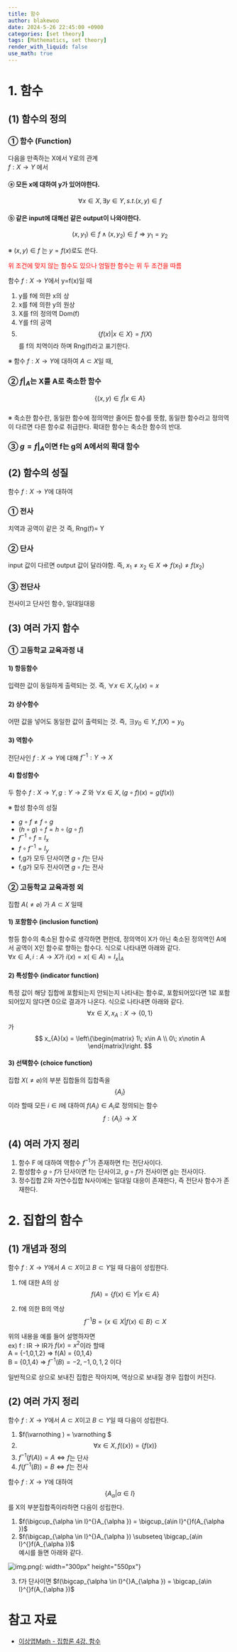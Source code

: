 ```yaml
---
title: 함수
author: blakewoo
date: 2024-5-26 22:45:00 +0900
categories: [set theory]
tags: [Mathematics, set theory] 
render_with_liquid: false
use_math: true
---
```



# 1. 함수

## (1) 함수의 정의
### ① 함수 (Function)
다음을 만족하는 X에서 Y로의 관계   
$f : X \to Y$ 에서

#### ⓐ 모든 x에 대하여 y가 있어야한다. 
$$\forall x \in X, \exists y \in Y, s.t. (x,y)\in f$$

#### ⓑ 같은 input에 대해선 같은 output이 나와야한다.
$$(x,y_{1}) \in f \wedge (x,y_{2}) \in f \Rightarrow y_{1} = y_{2}$$

※ $(x,y) \in f$ 는 $y=f(x)$로도 쓴다.   

<span style="color:red"> 위 조건에 맞지 않는 함수도 있으나 엄밀한 함수는 위 두 조건을 따름 </span>


함수 $f : X \to Y$에서 y=f(x)일 때   

1) y를 f에 의한 x의 상   
2) x를 f에 의한 y의 원상   
3) X를 f의 정의역 Dom(f)   
4) Y를 f의 공역   
5) $$\left\{ f(x)| x\in X \right\} = f(X)$$ 를 f의 치역이라 하며 Rng(f)라고 표기한다.    
  
     
   
     
※ 함수 $f : X \to Y$에 대하여 $A\subset X$일 때,   

### ② $f|_{A}$는 X를 A로 축소한 함수   
$$ \left\{ (x,y)\in f | x \in A \right\} $$   
※ 축소한 함수란, 동일한 함수에 정의역만 줄어든 함수를 뜻함, 동일한 함수라고 정의역이 다르면
다른 함수로 취급한다. 확대한 함수는 축소한 함수의 반대.


### ③ $g=f|_{A}$이면 f는 g의 A에서의 확대 함수

## (2) 함수의 성질
함수 $f : X \to Y$에 대하여
### ① 전사
치역과 공역이 같은 것 즉, Rng(f)= Y
### ② 단사
input 값이 다르면 output 값이 달라야함. 즉,
$x_{1} \neq x_{2} \in X \Rightarrow f(x_{1}) \neq f(x_{2})$
### ③ 전단사
전사이고 단사인 함수, 일대일대응

## (3) 여러 가지 함수
### ① 고등학교 교육과정 내
#### 1) 항등함수
입력한 값이 동일하게 출력되는 것. 즉,
$\forall x \in X, I_{X}(x)=x$

#### 2) 상수함수
어떤 값을 넣어도 동일한 값이 출력되는 것. 즉,
$\exists y_{0}\in Y, f(X)=y_{0}$

#### 3) 역함수
전단사인 $f : X \to Y$에 대해 $f^{-1} : Y \to X$

#### 4) 합성함수
두 함수 $f : X \to Y, g: Y \to Z$ 와 $\forall x \in X, (g \circ f)(x)=g(f(x))$

※ 합성 함수의 성질
- $g \circ f \neq f \circ g$
- $(h \circ g) \circ f = h \circ (g \circ f)$
- $f^{-1} \circ f = I_{x}$
- $f \circ f^{-1} = I_{y}$
- f,g가 모두 단사이면 $g \circ f$는 단사
- f,g가 모두 전사이면 $g \circ f$는 전사


### ② 고등학교 교육과정 외
집합 $A(\neq \varnothing )$ 가 $A \subset X$ 일때   
#### 1) 포함함수 (inclusion function)
항등 함수의 축소된 함수로 생각하면 편한데, 정의역이 X가 아닌 축소된 정의역인 A에서 공역이 X인 함수로 향하는 함수다. 식으로 나타내면 아래와 같다.   
$\forall x \in A, i:A \to X$가 $i(x) = x (\in A) = I_{x}|_{A}$

#### 2) 특성함수 (indicator function)
특정 값이 해당 집합에 포함되는지 안되는지 나타내는 함수로, 포함되어있다면 1로 포함되어있지 않다면 0으로 결과가 나온다. 식으로 나타내면 아래와 같다.   
$$ \forall x \in X, x_{A}: X \to \left\{ 0,1 \right\} $$가 $$ x_{A}(x) = \left\{\begin{matrix}
1\; x\in A \\ 0\; x\notin A
\end{matrix}\right. $$

#### 3) 선택함수 (choice function)
집합 $X (\neq \varnothing )$의 부분 집합들의 집합족을 $$\left\{ A_{i} \right\}$$ 이라 할때 모든
$i\in I$에 대하여 $f(A_{i})\in A_{i}$로 정의되는 함수 $$f: \left\{ A_{i} \right\} \to X$$

## (4) 여러 가지 정리
1) 함수 F 에 대하여 역함수 $f^{-1}$가 존재하면 f는 전단사이다.   
2) 함성함수 $g \circ f$가 단사이면 f는 단사이고, $g \circ f$가 전사이면 g는 전사이다.   
3) 정수집합 Z와 자연수집합 N사이에는 일대일 대응이 존재한다, 즉 전단사 함수가 존재한다.

# 2. 집합의 함수
## (1) 개념과 정의
함수 $f : X \to Y$에서 $A \subset X$이고
$B \subset Y$일 때 다음이 성립한다.

1) f에 대한 A의 상   
   $$f(A) = \left\{ f(x) \in Y | x \in A \right\}$$   

2) f에 의한 B의 역상     
   $$f^{-1}B = \left\{ x \in X | f(x) \in B \right\} \subset X$$   
   
위의 내용을 예를 들어 설명하자면   
ex) f : IR -> IR가 $f(x) = x^{2}$이라 할때   
A = {-1,0,1,2} => f(A) = {0,1,4}   
B = {0,1,4} => $f^{-1}(B) = {-2,-1,0,1,2}$ 이다

일반적으로 상으로 보내진 집합은 작아지며, 역상으로 보내질 경우 집합이 커진다.


## (2) 여러 가지 정리
함수 $f : X \to Y$에서 $A \subset X$이고 $B\subset Y$일 때 다음이 성립한다.   
1) $f(\varnothing ) = \varnothing $    
2) $$\forall x \in X, f(\left\{ x \right\}) = \left\{ f(x) \right\}$$   
3) $f^{-1}(f(A)) = A \Leftrightarrow f$는 단사   
4) $f(f^{-1}(B)) = B \Leftrightarrow f$는 전사   
   
함수 $f : X \to Y$에 대하여 $$\left\{ A_{\alpha} | \alpha \in I \right\}$$를 X의 부분집합족이라하면 다음이 성립한다.   
1) $f(\bigcup_{\alpha \in I}^{}A_{\alpha }) = \bigcup_{a\in I}^{}f(A_{\alpha })$   
2) $f(\bigcap_{\alpha \in I}^{}A_{\alpha }) \subseteq  \bigcap_{a\in I}^{}f(A_{\alpha })$    
예시를 들면 아래와 같다.
   
![img.png](/assets/blog/set_theory/function_posting_example1.png){: width="300px" height="550px"}   


3) f가 단사이면 $f(\bigcap_{\alpha \in I}^{}A_{\alpha }) = \bigcap_{a\in I}^{}f(A_{\alpha })$



# 참고 자료
- [이상엽Math - 집합론 4강. 함수](https://www.youtube.com/watch?v=pckTu8gLVZo&feature=youtu.be)

